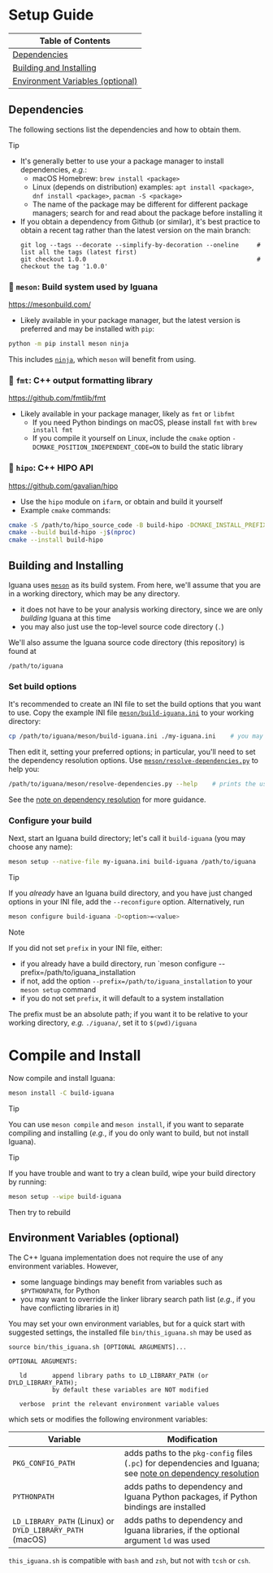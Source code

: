 # Setup Guide

| **Table of Contents** |
| --- |
| [Dependencies](#dependencies) |
| [Building and Installing](#building) |
| [Environment Variables (optional)](#env) |

<a name="dependencies"></a>
## Dependencies

The following sections list the dependencies and how to obtain them.

> [!TIP]
> - It's generally better to use your a package manager to install dependencies, _e.g._:
>   - macOS Homebrew: `brew install <package>`
>   - Linux (depends on distribution) examples: `apt install <package>`, `dnf install <package>`, `pacman -S <package>`
>   - The name of the package may be different for different package managers; search for and read about the package before installing it
> - If you obtain a dependency from Github (or similar), it's best practice to obtain a recent tag rather than the latest version on the main branch:
>   ```
>   git log --tags --decorate --simplify-by-decoration --oneline     # list all the tags (latest first)
>   git checkout 1.0.0                                               # checkout the tag '1.0.0'
>   ```

### :large_orange_diamond: `meson`: Build system used by Iguana
<https://mesonbuild.com/>
- Likely available in your package manager, but the latest version is preferred and may be installed with `pip`:
```bash
python -m pip install meson ninja
```
This includes [`ninja`](https://ninja-build.org/), which `meson` will benefit from using. 

### :large_orange_diamond: `fmt`: C++ output formatting library
<https://github.com/fmtlib/fmt>
- Likely available in your package manager, likely as `fmt` or `libfmt`
  - If you need Python bindings on macOS, please install `fmt` with `brew install fmt`
  - If you compile it yourself on Linux, include the `cmake` option `-DCMAKE_POSITION_INDEPENDENT_CODE=ON` to build the static library

### :large_orange_diamond: `hipo`: C++ HIPO API
<https://github.com/gavalian/hipo>
- Use the `hipo` module on `ifarm`, or obtain and build it yourself
- Example `cmake` commands:
```bash
cmake -S /path/to/hipo_source_code -B build-hipo -DCMAKE_INSTALL_PREFIX=/path/to/hipo_installation
cmake --build build-hipo -j$(nproc)
cmake --install build-hipo
```

<a name="building"></a>
## Building and Installing

Iguana uses [`meson`](https://mesonbuild.com/) as its build system. From here,
we'll assume that you are in a working directory, which may be any directory.
- it does not have to be your analysis working directory, since we are only
_building_ Iguana at this time
- you may also just use the top-level source code directory (`.`)

We'll also assume the Iguana source code directory (this repository) is found at
```
/path/to/iguana
```

### Set build options
It's recommended to create an INI file to set the build options that you want
to use. Copy the example INI file [`meson/build-iguana.ini`](meson/build-iguana.ini) to
your working directory:
```bash
cp /path/to/iguana/meson/build-iguana.ini ./my-iguana.ini    # you may choose any file name
```
Then edit it, setting your preferred options; in particular, you'll need to set
the dependency resolution options. Use [`meson/resolve-dependencies.py`](meson/resolve-dependencies.py)
to help you:
```bash
/path/to/iguana/meson/resolve-dependencies.py --help    # prints the usage guide
```
See the [note on dependency resolution](dependency_resolution.md) for more guidance.

### Configure your build
Next, start an Iguana build directory; let's call it `build-iguana` (you may choose any name):
```bash
meson setup --native-file my-iguana.ini build-iguana /path/to/iguana
```

> [!TIP]
> If you _already_ have an Iguana build directory, and you have just changed options in your INI file, add the `--reconfigure` option.
> Alternatively, run
> ```bash
> meson configure build-iguana -D<option>=<value>
> ```

> [!NOTE]
> If you did not set `prefix` in your INI file, either:
> - if you already have a build directory, run `meson configure --prefix=/path/to/iguana_installation
> - if not, add the option `--prefix=/path/to/iguana_installation` to your `meson setup` command
> - if you do not set `prefix`, it will default to a system installation
>
> The prefix must be an absolute path; if you want it to be relative to your
> working directory, _e.g._ `./iguana/`, set it to `$(pwd)/iguana`

# Compile and Install
Now compile and install Iguana:
```bash
meson install -C build-iguana
```
> [!TIP]
> You can use `meson compile` and `meson install`, if you want to separate compiling and installing
> (_e.g._, if you do only want to build, but not install Iguana).

> [!TIP]
> If you have trouble and want to try a clean build, wipe your build directory by running:
> ```bash
> meson setup --wipe build-iguana
> ```
> Then try to rebuild


<a name="env"></a>
## Environment Variables (optional)
The C++ Iguana implementation does not require the use of any environment variables. However,
- some language bindings may benefit from variables such as `$PYTHONPATH`, for Python
- you may want to override the linker library search path list (_e.g._, if you have conflicting libraries in it)

You may set your own environment variables, but for a quick start with suggested settings,
the installed file `bin/this_iguana.sh` may be used as
```
source bin/this_iguana.sh [OPTIONAL ARGUMENTS]...

OPTIONAL ARGUMENTS:

   ld       append library paths to LD_LIBRARY_PATH (or DYLD_LIBRARY_PATH);
            by default these variables are NOT modified

   verbose  print the relevant environment variable values
```

which sets or modifies the following environment variables:

| Variable                                                 | Modification                                                                                                                              |
| ---                                                      | ---                                                                                                                                       |
| `PKG_CONFIG_PATH`                                        | adds paths to the `pkg-config` files (`.pc`) for dependencies and Iguana; see [note on dependency resolution](dependency_resolution.md)   |
| `PYTHONPATH`                                             | adds paths to dependency and Iguana Python packages, if Python bindings are installed                                                     |
| `LD_LIBRARY_PATH` (Linux) or `DYLD_LIBRARY_PATH` (macOS) | adds paths to dependency and Iguana libraries, if the optional argument `ld` was used                                                     |

`this_iguana.sh` is compatible with `bash` and `zsh`, but not with `tcsh` or `csh`.
